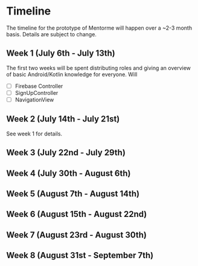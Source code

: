 # Timeline
The timeline for the prototype of Mentorme will happen over a ~2-3 month basis. Details are subject to change.

## Week 1 (July 6th - July 13th)
The first two weeks will be spent distributing roles and giving an overview 
of basic Android/Kotlin knowledge for everyone. Will 
- [ ] Firebase Controller
- [ ] SignUpController
- [ ] NavigationView

## Week 2 (July 14th - July 21st)
See week 1 for details.

## Week 3 (July 22nd - July 29th)


## Week 4 (July 30th - August 6th)

## Week 5 (August 7th - August 14th)

## Week 6 (August 15th - August 22nd)

## Week 7 (August 23rd - August 30th)

## Week 8 (August 31st - September 7th)

